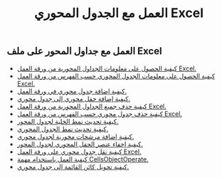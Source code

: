 ﻿---
title: العمل مع الجدول المحوري Excel
second_title: Documen
linktitle: جدول محوري
type: docs
url: /ar/pivottables/
aliases: [/working-with-pivot-tables/]
keywords: Working with pivot table on an Excel worksheet
description: كيفية عمل واجهات برمجة تطبيقات Cloud REST مع جدول محوري في ورقة عمل Excel. تدعم مجموعة أدوات تطوير البرامج (SDK) أنواعًا مختلفة من لغات التطوير، بما في ذلك Android وGo وNodeJS وRuby وSwift.
weight: 100
kwords: Excel، Office السحابة، REST API، جدول بيانات، PDF، CSV، Json، Markdown، جداول محورية
---
## العمل مع جداول المحور على ملف Excel

- [كيفية الحصول على معلومات الجداول المحورية من ورقة العمل Excel.](/cells/ar/pivot-tables/get-all/)
- [كيفية الحصول على معلومات الجدول المحوري حسب الفهرس من ورقة العمل Excel.](/cells/ar/pivot-tables/get/)
- [كيفية إضافة جدول محوري في ورقة العمل.](/cells/ar/pivot-tables/add/)
- [كيفية إضافة حقل محوري إلى جدول محوري.](/cells/ar/pivot-tables/add-pivot-field/)
- [كيفية حذف جميع الجداول المحورية من ورقة العمل Excel.](/cells/ar/pivot-tables/clear/)
- [كيفية حذف جدول محوري حسب الفهرس من ورقة العمل Excel.](/cells/ar/pivot-tables/delete/)
- [كيفية تحديث نمط الخلية لجدول المحور.](/cells/ar/pivot-tables/format/)
- [كيفية تحديث نمط الجدول المحوري.](/cells/ar/pivot-tables/format-all/)
- [كيفية إضافة مرشحات محورية لجدول محوري.](/cells/ar/pivot-tables/add-filters/)
- [كيفية إخفاء عنصر الحقل المحوري لجدول المحور.](/cells/ar/pivot-tables/hide-pivot-field-item/)
- [كيفية نقل جدول محوري على ورقة العمل Excel.](/cells/ar/pivot-tables/move/)
- [كيفية العمل باستخدام مهمة CellsObjectOperate.](/cells/ar/working-with-pivot-table-using-cellsobjectoperate-task/)
- [كيفية تحويل كائن القائمة إلى جدول محوري.](/cells/ar/pivot-tables/convert-table-to-pivottable/)
